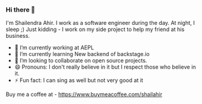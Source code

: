### Hi there 👋

I'm Shailendra Ahir. I work as a software engineer during the day. At night, I sleep ;) Just kidding - I work on my side project to help my friend at his business.


- 🔭 I’m currently working at AEPL
- 🌱 I’m currently learning New backend of backstage.io
- 👯 I’m looking to collaborate on open source projects.
- 😄 Pronouns: I don't really believe in it but I respect those who believe in it.
- ⚡ Fun fact: I can sing as well but not very good at it


Buy me a coffee at - https://www.buymeacoffee.com/shailahir
